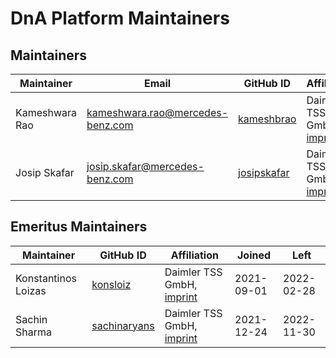 <!-- SPDX-License-Identifier: MIT --->
# DnA Platform Maintainers

## Maintainers

| Maintainer          | Email                             | GitHub ID                                   | Affiliation                                                                                       | Joined     |
|---------------------|-----------------------------------|---------------------------------------------|---------------------------------------------------------------------------------------------------|------------|
| Kameshwara Rao | <kameshwara.rao@mercedes-benz.com> | [kameshbrao](https://github.com/kameshbrao)   | Daimler TSS GmbH, [imprint](https://github.com/Daimler/daimler-foss/blob/master/LEGAL_IMPRINT.md) | 2021-12-24 |
| Josip Skafar | <josip.skafar@mercedes-benz.com> | [josipskafar](https://github.com/josipskafar)   | Daimler TSS GmbH, [imprint](https://github.com/Daimler/daimler-foss/blob/master/LEGAL_IMPRINT.md) | 2021-12-24 |



## Emeritus Maintainers

| Maintainer | GitHub ID | Affiliation | Joined | Left |
|------------|-----------|-------------|------|------|
| Konstantinos Loizas | [konsloiz](https://github.com/konsloiz)   | Daimler TSS GmbH, [imprint](https://github.com/Daimler/daimler-foss/blob/master/LEGAL_IMPRINT.md) | 2021-09-01 |2022-02-28 |
| Sachin Sharma | [sachinaryans](https://github.com/sachinaryans)   | Daimler TSS GmbH, [imprint](https://github.com/Daimler/daimler-foss/blob/master/LEGAL_IMPRINT.md) | 2021-12-24 | 2022-11-30 |
